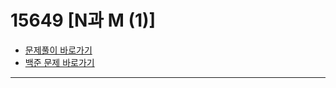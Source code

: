 # 15649 [N과 M (1)] 
- [문제풀이 바로가기](https://github.com/JAMONG08/WIL/blob/main/WEEK1/%F0%9F%A5%9D/15649.md)
- [백준 문제 바로가기](https://www.acmicpc.net/problem/15649)


------------

